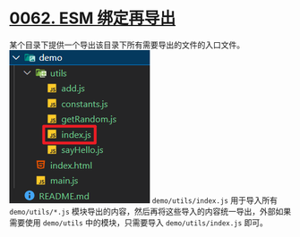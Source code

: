 # [0062. ESM 绑定再导出](https://github.com/Tdahuyou/TNotes.html-css-js/tree/main/notes/0062.%20ESM%20%E7%BB%91%E5%AE%9A%E5%86%8D%E5%AF%BC%E5%87%BA)

某个目录下提供一个导出该目录下所有需要导出的文件的入口文件。
![](assets/2024-09-29-15-11-04.png)
`demo/utils/index.js` 用于导入所有 `demo/utils/*.js` 模块导出的内容，然后再将这些导入的内容统一导出，外部如果需要使用 `demo/utils` 中的模块，只需要导入 `demo/utils/index.js` 即可。
